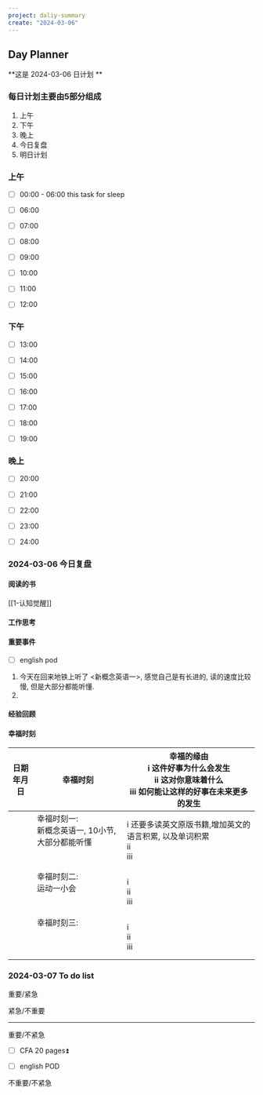 ```yaml
---
project: daliy-summary
create: "2024-03-06"
---
```


## Day Planner
**这是  2024-03-06 日计划 **


### 每日计划主要由5部分组成
1. 上午
2. 下午
3. 晚上
4. 今日复盘
5. 明日计划

### 上午
- [ ] 00:00 - 06:00 this task for sleep
* [ ] 06:00  
* [ ] 07:00  
* [ ] 08:00
* [ ] 09:00
* [ ] 10:00
* [ ] 11:00 
* [ ] 12:00 




### 下午
* [ ] 13:00 
* [ ] 14:00 
* [ ] 15:00
* [ ] 16:00
* [ ] 17:00
* [ ] 18:00
* [ ] 19:00




### 晚上
* [ ] 20:00
* [ ] 21:00
* [ ] 22:00
* [ ] 23:00
* [ ] 24:00





###  2024-03-06 今日复盘

#### 阅读的书

[[1-认知觉醒]]


#### 工作思考



#### 重要事件
- [ ] english pod 
1) 今天在回来地铁上听了 <新概念英语一>, 感觉自己是有长进的, 读的速度比较慢,  但是大部分都能听懂.
2) 

#### 经验回顾


#### 幸福时刻
| 日期<br>年月日 | 幸福时刻                                                          | 幸福的缘由<br>i 这件好事为什么会发生<br>ii 这对你意味着什么<br>iii 如何能让这样的好事在未来更多的发生 |
| --------- | ------------------------------------------------------------- | ------------------------------------------------------------- |
|           | 幸福时刻一:                   <br>新概念英语一, 10小节,大部分都能听懂<br><br><br> | i  还要多读英文原版书籍,增加英文的语言积累, 以及单词积累<br>ii<br>iii<br>              |
|           | 幸福时刻二:<br>运动一小会<br><br><br>                                   | i<br>ii<br>iii<br>                                            |
|           | 幸福时刻三:<br><br><br><br>                                        | i<br>ii<br>iii<br>                                            |




### 2024-03-07 To do list

重要/紧急



紧急/不重要                                                                    



---
重要/不紧急
* [ ] CFA  20 pages⏫  
- [ ] english POD


不重要/不紧急                                                                



